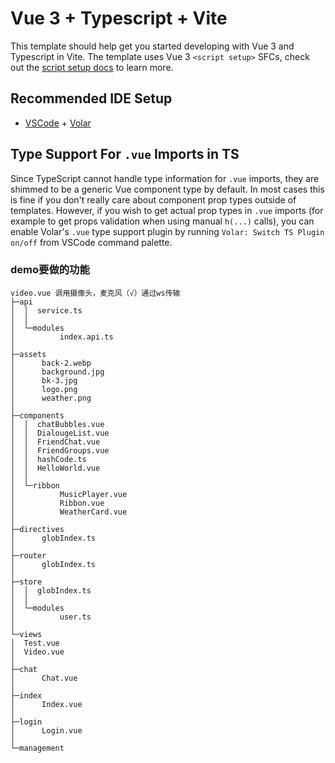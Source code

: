 # Vue 3 + Typescript + Vite

This template should help get you started developing with Vue 3 and Typescript in Vite. The template uses Vue 3 `<script setup>` SFCs, check out the [script setup docs](https://v3.vuejs.org/api/sfc-script-setup.html#sfc-script-setup) to learn more.

## Recommended IDE Setup

- [VSCode](https://code.visualstudio.com/) + [Volar](https://marketplace.visualstudio.com/items?itemName=johnsoncodehk.volar)

## Type Support For `.vue` Imports in TS

Since TypeScript cannot handle type information for `.vue` imports, they are shimmed to be a generic Vue component type by default. In most cases this is fine if you don't really care about component prop types outside of templates. However, if you wish to get actual prop types in `.vue` imports (for example to get props validation when using manual `h(...)` calls), you can enable Volar's `.vue` type support plugin by running `Volar: Switch TS Plugin on/off` from VSCode command palette.


### demo要做的功能
    video.vue 调用摄像头，麦克风（√）通过ws传输
    ├─api
    │  │  service.ts
    │  │
    │  └─modules
    │          index.api.ts
    │
    ├─assets
    │      back-2.webp
    │      background.jpg
    │      bk-3.jpg
    │      logo.png
    │      weather.png
    │
    ├─components
    │  │  chatBubbles.vue
    │  │  DialougeList.vue
    │  │  FriendChat.vue
    │  │  FriendGroups.vue
    │  │  hashCode.ts
    │  │  HelloWorld.vue
    │  │
    │  └─ribbon
    │          MusicPlayer.vue
    │          Ribbon.vue
    │          WeatherCard.vue
    │
    ├─directives
    │      globIndex.ts
    │
    ├─router
    │      globIndex.ts
    │
    ├─store
    │  │  globIndex.ts
    │  │
    │  └─modules
    │          user.ts
    │
    └─views
    │  Test.vue
    │  Video.vue
    │
    ├─chat
    │      Chat.vue
    │
    ├─index
    │      Index.vue
    │
    ├─login
    │      Login.vue
    │
    └─management
